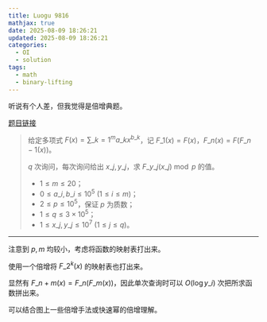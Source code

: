 ```yaml
---
title: Luogu 9816
mathjax: true
date: 2025-08-09 18:26:21
updated: 2025-08-09 18:26:21
categories:
  - OI
  - solution
tags:
  - math
  - binary-lifting
---
```


听说有个人差，但我觉得是倍增典题。

[题目链接](https://www.luogu.com.cn/problem/P9816)

> 给定多项式 $F\left(x\right)=\sum\_{k=1}^{m}a\_{k}x^{b\_k}$，记 $F\_{1}\left(x\right)=F\left(x\right)$，$F\_{n}\left(x\right)=F\left(F\_{n-1}\left(x\right)\right)$。
>
> $q$ 次询问，每次询问给出 $x\_j,y\_j$，求 $F\_{y\_j}\left(x\_j\right)\bmod p$ 的值。
>
> + $1\leqslant m\leqslant 20$；
> + $0\leqslant a\_i,b\_i\leqslant 10^{5}~\left(1\leqslant i\leqslant m\right)$；
> + $2\leqslant p\leqslant 10^{5}$，保证 $p$ 为质数；
> + $1\leqslant q\leqslant 3\times 10^{5}$；
> + $1\leqslant x\_j,y\_j\leqslant 10^{7}~\left(1\leqslant j\leqslant q\right)$。

<!-- more -->

---

注意到 $p,m$ 均较小，考虑将函数的映射表打出来。

使用一个倍增将 $F\_{2^{k}}\left(x\right)$ 的映射表也打出来。

显然有 $F\_{n+m}\left(x\right)=F\_{n}\left(F\_{m}\left(x\right)\right)$，因此单次查询时可以 $O\left(\log y\_{i}\right)$ 次把所求函数拼出来。

可以结合图上一些倍增手法或快速幂的倍增理解。
